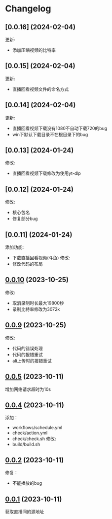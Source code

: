 # Changelog

## [0.0.16] (2024-02-04)
更新:
- 添加压缩视频的比特率

## [0.0.15] (2024-02-04)
更新:
- 直播回看视频文件的命名方式

## [0.0.14] (2024-02-04)
更新:
- 直播回看视频下载没有1080不自动下载720的bug
- win下默认下载目录不在根目录下的bug

## [0.0.13] (2024-01-24)
修改:
- 直播回看视频下载修改为使用yt-dlp

## [0.0.12] (2024-01-24)
修改:
- 核心包名
- 修复部分bug

## [0.0.11] (2024-01-24)
添加功能:
- 下载直播回看视频(斗鱼)
修改:
- 修改代码的布局

## [0.0.10] (2023-10-25)
修改: 
- 取消录制时长最大19800秒
- 录制比特率修改为3072k

## [0.0.9] (2023-10-25)
修改: 
- 代码的错误处理
- 代码的报错重试
- ali上传时的报错重试

## [0.0.5] (2023-10-11)
增加网络请求超时为10s

## [0.0.4] (2023-10-11)
添加：
- workflows/schedule.yml
- check/action.yml
- check/check.sh
修改:
- build/build.sh

## [0.0.2] (2023-10-11)
修复：
- 不能播放的bug

## [0.0.1] (2023-10-11)
获取直播间的源地址

[0.0.1]: https://github.com/soft-cute/evina/releases/tag/v0.0.1
[0.0.2]: https://github.com/soft-cute/evina/releases/tag/v0.0.2
[0.0.4]: https://github.com/soft-cute/evina/releases/tag/v0.0.4
[0.0.5]: https://github.com/soft-cute/evina/releases/tag/v0.0.5
[0.0.9]: https://github.com/soft-cute/evina/releases/tag/v0.0.9
[0.0.10]: https://github.com/soft-cute/evina/releases/tag/v0.0.10

